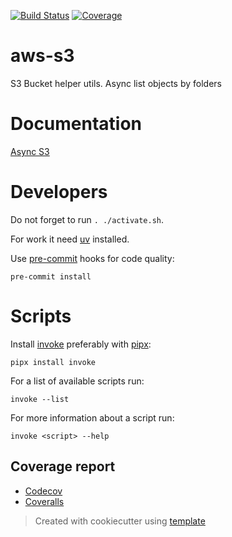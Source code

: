 [![Build Status](https://github.com/andgineer/aws-s3/workflows/CI/badge.svg)](https://github.com/andgineer/aws-s3/actions)
[![Coverage](https://raw.githubusercontent.com/andgineer/aws-s3/python-coverage-comment-action-data/badge.svg)](https://htmlpreview.github.io/?https://github.com/andgineer/aws-s3/blob/python-coverage-comment-action-data/htmlcov/index.html)
# aws-s3

S3 Bucket helper utils. Async list objects by folders 

# Documentation

[Async S3](https://andgineer.github.io/aws-s3/)

# Developers

Do not forget to run `. ./activate.sh`.

For work it need [uv](https://github.com/astral-sh/uv) installed.

Use [pre-commit](https://pre-commit.com/#install) hooks for code quality:

    pre-commit install

# Scripts

Install [invoke](https://docs.pyinvoke.org/en/stable/) preferably with [pipx](https://pypa.github.io/pipx/):

    pipx install invoke

For a list of available scripts run:

    invoke --list

For more information about a script run:

    invoke <script> --help


## Coverage report
* [Codecov](https://app.codecov.io/gh/andgineer/aws-s3/tree/main/src%2Faws_s3)
* [Coveralls](https://coveralls.io/github/andgineer/aws-s3)

> Created with cookiecutter using [template](https://github.com/andgineer/cookiecutter-python-package)